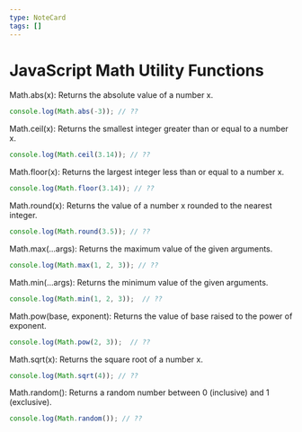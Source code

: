```yaml
---
type: NoteCard
tags: []
---
```


# JavaScript Math Utility Functions
Math.abs(x): Returns the absolute value of a number x.

```js
console.log(Math.abs(-3)); // ??
```

Math.ceil(x): Returns the smallest integer greater than or equal to a number x.

```js
console.log(Math.ceil(3.14)); // ??
```

Math.floor(x): Returns the largest integer less than or equal to a number x.

```js
console.log(Math.floor(3.14)); // ??
```

Math.round(x): Returns the value of a number x rounded to the nearest integer.

```js
console.log(Math.round(3.5)); // ??
```

Math.max(...args): Returns the maximum value of the given arguments.

```js
console.log(Math.max(1, 2, 3)); // ??
```

Math.min(...args): Returns the minimum value of the given arguments.

```js
console.log(Math.min(1, 2, 3));  // ??
```

Math.pow(base, exponent): Returns the value of base raised to the power of exponent.

```js
console.log(Math.pow(2, 3));  // ??
```

Math.sqrt(x): Returns the square root of a number x.

```js
console.log(Math.sqrt(4)); // ??
```

Math.random(): Returns a random number between 0 (inclusive) and 1 (exclusive).

```js
console.log(Math.random()); // ??
```